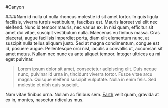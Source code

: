 #Canyon

####Nam id nulla ut nulla rhoncus molestie id sit amet tortor. In quis ligula facilisis, viverra turpis vestibulum, faucibus est. Mauris laoreet vel elit nec eleifend. Nunc id tempor mauris, nec varius ex. In nisi quam, efficitur sit amet dui vitae, suscipit vestibulum nulla. Maecenas eu finibus massa. Cras placerat, augue facilisis imperdiet porta, diam elit elementum nunc, at suscipit nulla tellus aliquam justo. Sed at magna condimentum, congue est id, posuere augue. Pellentesque orci nisl, iaculis a convallis ut, accumsan sit amet metus. Nullam nec nunc eu ante aliquet tempor. Integer ultrices eu mi eget pulvinar.

> Lorem ipsum dolor sit amet, consectetur adipiscing elit. Duis neque nunc, pulvinar id urna in, tincidunt viverra tortor. Fusce vitae arcu magna. Quisque eleifend suscipit vulputate. Nulla in enim felis. Sed molestie et nibh quis suscipit.

Nam vitae finibus urna. Nullam ac finibus sem. [Earth](852488ddd9570bc877783bf4397563e0) velit quam, gravida at ex in,  montes, nascetur ridiculus mus.